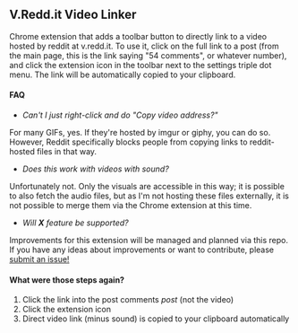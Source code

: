 ## V.Redd.it Video Linker</h2>
Chrome extension that adds a toolbar button to directly link to a video hosted by reddit at v.redd.it. To use it, click on the full link to a post (from the main page, this is the link saying "54 comments", or whatever number), and click the extension icon in the toolbar next to the settings triple dot menu. The link will be automatically copied to your clipboard.

#### FAQ
- *Can't I just right-click and do "Copy video address?"*

For many GIFs, yes. If they're hosted by imgur or giphy, you can do so. However, Reddit specifically blocks people from copying links to reddit-hosted files in that way.

- *Does this work with videos with sound?*

Unfortunately not. Only the visuals are accessible in this way; it is possible to also fetch the audio files, but as I'm not hosting these files externally, it is not possible to merge them via the Chrome extension at this time. 

- *Will **X** feature be supported?*

Improvements for this extension will be managed and planned via this repo. If you have any ideas about improvements or want to contribute, please [submit an issue!](https://github.com/maxpereira/reddit-video-extractor/issues/new)

#### What were those steps again?
1. Click the link into the post comments *post* (not the video)
2. Click the extension icon
3. Direct video link (minus sound) is copied to your clipboard automatically
